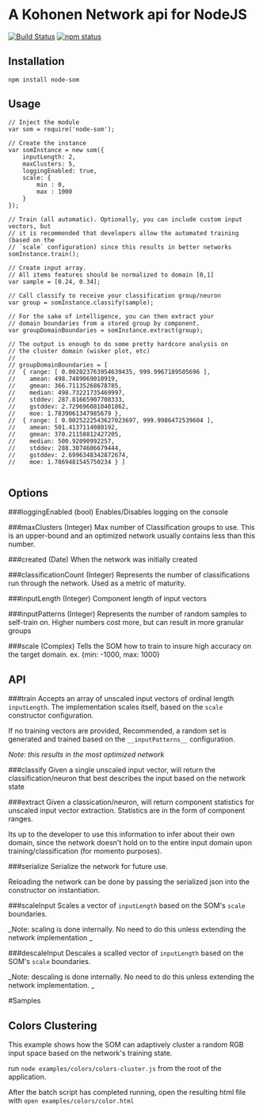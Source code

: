 A Kohonen Network api for NodeJS
=====================================================
[![Build Status](https://travis-ci.org/DeepElement/node-som.png?branch=master)](https://travis-ci.org/DeepElement/node-som)  [![npm status](https://nodei.co/npm/node-som.png?compact=true)](https://nodei.co/npm/node-som.png?compact=true)


## Installation

`npm install node-som`

## Usage

```
// Inject the module
var som = require('node-som');

// Create the instance
var somInstance = new som({
	inputLength: 2,
	maxClusters: 5,
	loggingEnabled: true,
	scale: {
		min : 0,
		max : 1000
	}
});

// Train (all automatic). Optionally, you can include custom input vectors, but 
// it is recommended that developers allow the automated training (based on the 
// `scale` configuration) since this results in better networks
somInstance.train();

// Create input array. 
// All items features should be normalized to domain [0,1]
var sample = [0.24, 0.34];

// Call classify to receive your classification group/neuron
var group = somInstance.classify(sample);

// For the sake of intelligence, you can then extract your 
// domain boundaries from a stored group by component.
var groupDomainBoundaries = somInstance.extract(group);

// The output is enough to do some pretty hardcore analysis on
// the cluster domain (wisker plot, etc)
//
// groupDomainBoundaries = [ 
//  { range: [ 0.002023763954639435, 999.9967189505696 ],
//    amean: 498.7489069010919,
//    gmean: 366.71135268678785,
//    median: 498.73221735469997,
//    stddev: 287.81665907708333,
//    gstddev: 2.7296960810401862,
//    moe: 1.7839061347985679 },
//  { range: [ 0.0025222543627023697, 999.9986472539604 ],
//    amean: 501.4137114080192,
//    gmean: 370.21158812427205,
//    median: 500.92090992257,
//    stddev: 288.3074606679444,
//    gstddev: 2.6996348342872674,
//    moe: 1.7869481545750234 } ]


```

## Options
###loggingEnabled (bool)
Enables/Disables logging on the console

###maxClusters (Integer) 
Max number of Classification groups to use. This is an upper-bound and an optimized network usually contains less than this number.

###created (Date) 
When the network was initially created

###classificationCount (Integer) 
Represents the number of classifications run through the network. Used as a metric of maturity.

###inputLength (Integer) 
Component length of input vectors

###inputPatterns (Integer) 
Represents the number of random samples to self-train on. Higher numbers cost more, but can result in more granular groups

###scale (Complex) 
Tells the SOM how to train to insure high accuracy on the target domain. ex. {min: -1000, max: 1000}

## API

###train 
Accepts an array of unscaled input vectors of ordinal length `inputLength`. The implementation scales itself, based on the `scale` constructor configuration.

If no training vectors are provided, Recommended, a random set is generated and trained based on the `__inputPatterns__` configuration. 

_Note: this results in the most optimized network_

###classify
Given a single unscaled input vector, will return the classification/neuron that best describes the input based on the network state

###extract
Given a classication/neuron, will return component statistics for unscaled input vector extraction. Statistics are in the form of component ranges.

Its up to the developer to use this information to infer about their own domain, since the network doesn't hold on to the entire input domain upon training/classification (for momento purposes).

###serialize
Serialize the network for future use. 

Reloading the network can be done by passing the serialized json into the constructor on instantiation. 

###scaleInput
Scales a vector of `inputLength` based on the SOM's `scale` boundaries. 

_Note: scaling is done internally. No need to do this unless extending the network implementation _

###descaleInput
 Descales a scalled vector of `inputLength` based on the SOM's `scale` boundaries.

_Note: descaling is done internally. No need to do this unless extending the network implementation.  _


#Samples
## Colors Clustering
This example shows how the SOM can adaptively cluster a random RGB input space based on the network's training state. 

run `node examples/colors/colors-cluster.js` from the root of the application.

After the batch script has completed running, open the resulting html file with `open examples/colors/color.html`
